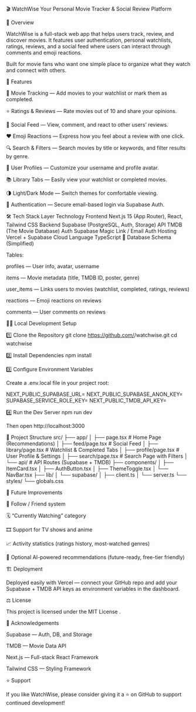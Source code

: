 🎬 WatchWise
Your Personal Movie Tracker & Social Review Platform








🌟 Overview

WatchWise is a full-stack web app that helps users track, review, and discover movies.
It features user authentication, personal watchlists, ratings, reviews, and a social feed where users can interact through comments and emoji reactions.

Built for movie fans who want one simple place to organize what they watch and connect with others.

🚀 Features

🎥 Movie Tracking — Add movies to your watchlist or mark them as completed.

⭐ Ratings & Reviews — Rate movies out of 10 and share your opinions.

💬 Social Feed — View, comment, and react to other users’ reviews.

❤️ Emoji Reactions — Express how you feel about a review with one click.

🔍 Search & Filters — Search movies by title or keywords, and filter results by genre.

👤 User Profiles — Customize your username and profile avatar.

📚 Library Tabs — Easily view your watchlist or completed movies.

🌗 Light/Dark Mode — Switch themes for comfortable viewing.

🔐 Authentication — Secure email-based login via Supabase Auth.

🛠️ Tech Stack
Layer	Technology
Frontend	Next.js 15 (App Router), React, Tailwind CSS
Backend	Supabase (PostgreSQL, Auth, Storage)
API	TMDB (The Movie Database)
Auth	Supabase Magic Link / Email Auth
Hosting	Vercel + Supabase Cloud
Language	TypeScript
🧩 Database Schema (Simplified)

Tables:

profiles — User info, avatar, username

items — Movie metadata (title, TMDB ID, poster, genre)

user_items — Links users to movies (watchlist, completed, ratings, reviews)

reactions — Emoji reactions on reviews

comments — User comments on reviews

🧑‍💻 Local Development Setup

1️⃣ Clone the Repository
git clone https://github.com/<your-username>/watchwise.git
cd watchwise

2️⃣ Install Dependencies
npm install

3️⃣ Configure Environment Variables

Create a .env.local file in your project root:

NEXT_PUBLIC_SUPABASE_URL=<your-supabase-url>
NEXT_PUBLIC_SUPABASE_ANON_KEY=<your-supabase-anon-key>
SUPABASE_SERVICE_ROLE_KEY=<your-supabase-service-role-key>
NEXT_PUBLIC_TMDB_API_KEY=<your-tmdb-api-key>

4️⃣ Run the Dev Server
npm run dev


Then open http://localhost:3000

🧱 Project Structure
src/
├── app/
│   ├── page.tsx              # Home Page (Recommendations)
│   ├── feed/page.tsx         # Social Feed
│   ├── library/page.tsx      # Watchlist & Completed Tabs
│   ├── profile/page.tsx      # User Profile & Settings
│   ├── search/page.tsx       # Search Page with Filters
│   └── api/                  # API Routes (Supabase + TMDB)
├── components/
│   ├── ItemCard.tsx
│   ├── AuthButton.tsx
│   ├── ThemeToggle.tsx
│   └── NavBar.tsx
├── lib/
│   └── supabase/
│       ├── client.ts
│       └── server.ts
└── styles/
    └── globals.css

🧭 Future Improvements

👥 Follow / Friend system

🗓️ “Currently Watching” category

🎞️ Support for TV shows and anime

📈 Activity statistics (ratings history, most-watched genres)

🧩 Optional AI-powered recommendations (future-ready, free-tier friendly)

🏗️ Deployment

Deployed easily with Vercel — connect your GitHub repo and add your Supabase + TMDB API keys as environment variables in the dashboard.

⚖️ License

This project is licensed under the MIT License
.

💬 Acknowledgements

Supabase
 — Auth, DB, and Storage

TMDB
 — Movie Data API

Next.js
 — Full-stack React Framework

Tailwind CSS
 — Styling Framework

⭐ Support

If you like WatchWise, please consider giving it a ⭐ on GitHub to support continued development!
